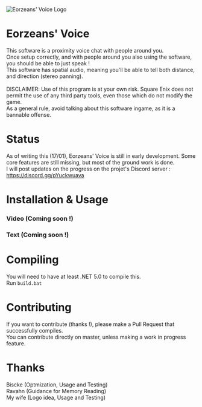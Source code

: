 ![Eorzeans' Voice Logo](https://github.com/ExoKalork/EorzeansVoice/blob/master/EorzeansVoice/Resources/Logo.ico)
# Eorzeans' Voice
This software is a proximity voice chat with people around you.\
Once setup correctly, and with people around you also using the software, you should be able to just speak !\
This software has spatial audio, meaning you'll be able to tell both distance, and direction (stereo panning).\
\
DISCLAIMER: Use of this program is at your own risk. Square Enix does not permit the use of any third party tools, even those which do not modify the game.\
As a general rule, avoid talking about this software ingame, as it is a bannable offense.

# Status
As of writing this (17/01), Eorzeans' Voice is still in early development. Some core features are still missing, but most of the ground work is done.\
I will post updates on the progress on the projet's Discord server : https://discord.gg/pYuckwuava

# Installation & Usage
### Video (Coming soon !)
### Text (Coming soon !)

# Compiling
You will need to have at least .NET 5.0 to compile this.\
Run `build.bat`

# Contributing
If you want to contribute (thanks !), please make a Pull Request that successfully compiles.\
You can contribute directly on master, unless making a work in progress feature.

# Thanks
Biscke (Optmization, Usage and Testing)\
Ravahn (Guidance for Memory Reading)\
My wife (Logo idea, Usage and Testing)
